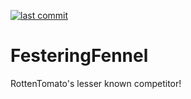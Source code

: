 [![last commit](https://img.shields.io/github/last-commit/WesleyEspinoza/GifSearchProject.svg?style=popout-square)](https://img.shields.io/github/last-commit/WesleyEspinoza/GifSearchProject.svg?style=popout-square)
# FesteringFennel
RottenTomato's lesser known competitor!
